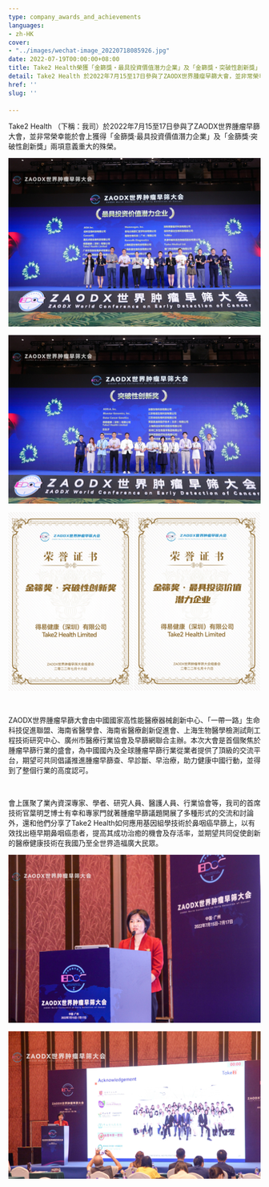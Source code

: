 ```yaml
---
type: company_awards_and_achievements
languages:
- zh-HK
cover:
- "../images/wechat-image_20220718085926.jpg"
date: 2022-07-19T00:00:00+08:00
title: Take2 Health榮獲「金篩獎‧最具投資價值潛力企業」及「金篩獎‧突破性創新獎」
detail: Take2 Health 於2022年7月15至17日參與了ZAODX世界腫瘤早篩大會，並非常榮幸能於會上獲得「金篩獎‧最具投資價值潛力企業」及「金篩獎‧突破性創新獎」兩項意義重大的殊榮。
href: ''
slug: ''

---
```

Take2 Health （下稱：我司）於2022年7月15至17日參與了ZAODX世界腫瘤早篩大會，並非常榮幸能於會上獲得「金篩獎‧最具投資價值潛力企業」及「金篩獎‧突破性創新獎」兩項意義重大的殊榮。

![](../images/6e5f14e2a3b245c8227f62fb02c2e26.jpg)

![](../images/a4b5b6eebb66da42767c97aa7941e35.jpg)

![](../images/wechat-image_20220718154312.jpg)

<br/>

ZAODX世界腫瘤早篩大會由中國國家高性能醫療器械創新中心、「一帶一路」生命科技促進聯盟、海南省醫學會、海南省醫療創新促進會、上海生物醫學檢測試劑工程技術研究中心、廣州市醫療行業協會及早篩網聯合主辦。本次大會是首個聚焦於腫瘤早篩行業的盛會，為中國國內及全球腫瘤早篩行業從業者提供了頂級的交流平台，期望可共同倡議推進腫瘤早篩查、早診斷、早治療，助力健康中國行動，並得到了整個行業的高度認可。

<br/>

會上匯聚了業內資深專家、學者、研究人員、醫護人員、行業協會等，我司的首席技術官葉明芝博士有幸和專家門就著腫瘤早篩議題開展了多種形式的交流和討論外，還和他們分享了Take2 Health如何應用基因組學技術於鼻咽癌早篩上，以有效找出極早期鼻咽癌患者，提高其成功治癒的機會及存活率，並期望共同促使創新的醫療健康技術在我國乃至全世界造福廣大民眾。

![](../images/wechat-image_20220718085926.jpg)

![](../images/wechat-image_20220718085738_crop.jpg)